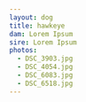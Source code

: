 ```yaml
---
layout: dog
title: hawkeye
dam: Lorem Ipsum
sire: Lorem Ipsum
photos:
  - DSC_3903.jpg
  - DSC_4054.jpg
  - DSC_6083.jpg
  - DSC_6518.jpg
---
```

